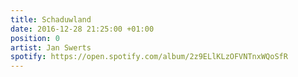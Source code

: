 ```yaml
---
title: Schaduwland
date: 2016-12-28 21:25:00 +01:00
position: 0
artist: Jan Swerts
spotify: https://open.spotify.com/album/2z9ELlKLzOFVNTnxWQoSfR
---
```


